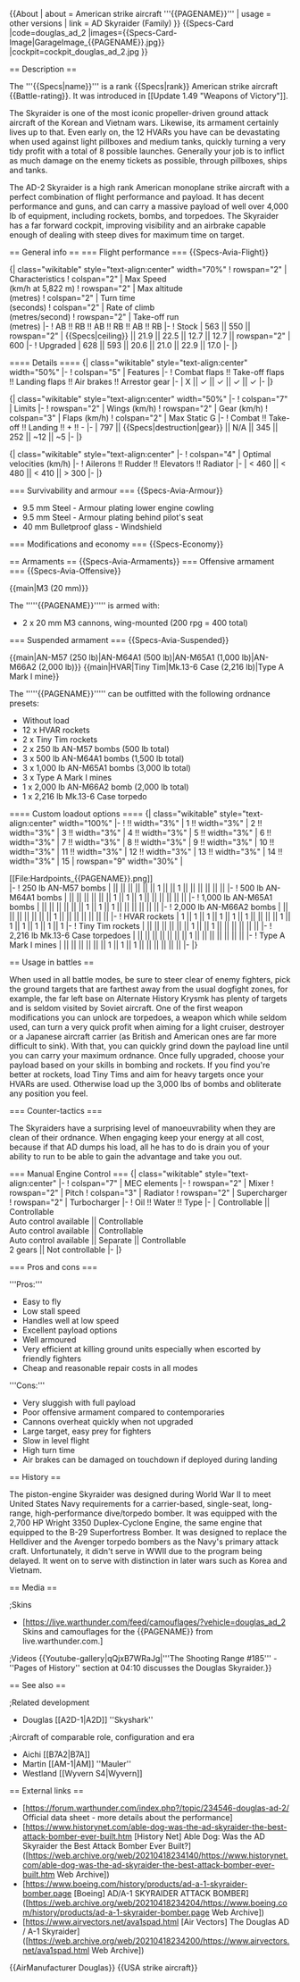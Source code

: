 {{About
| about = American strike aircraft '''{{PAGENAME}}'''
| usage = other versions
| link = AD Skyraider (Family)
}}
{{Specs-Card
|code=douglas_ad_2
|images={{Specs-Card-Image|GarageImage_{{PAGENAME}}.jpg}}
|cockpit=cockpit_douglas_ad_2.jpg
}}

== Description ==

<!-- ''In the description, the first part should be about the history of and the creation and combat usage of the aircraft, as well as its key features. In the second part, tell the reader about the aircraft in the game. Insert a screenshot of the vehicle, so that if the novice player does not remember the vehicle by name, he will immediately understand what kind of vehicle the article is talking about.'' -->

The '''{{Specs|name}}''' is a rank {{Specs|rank}} American strike aircraft {{Battle-rating}}. It was introduced in [[Update 1.49 "Weapons of Victory"]].

The Skyraider is one of the most iconic propeller-driven ground attack aircraft of the Korean and Vietnam wars. Likewise, its armament certainly lives up to that. Even early on, the 12 HVARs you have can be devastating when used against light pillboxes and medium tanks, quickly turning a very tidy profit with a total of 8 possible launches. Generally your job is to inflict as much damage on the enemy tickets as possible, through pillboxes, ships and tanks.

The AD-2 Skyraider is a high rank American monoplane strike aircraft with a perfect combination of flight performance and payload. It has decent performance and guns, and can carry a massive payload of well over 4,000 lb of equipment, including rockets, bombs, and torpedoes. The Skyraider has a far forward cockpit, improving visibility and an airbrake capable enough of dealing with steep dives for maximum time on target.

== General info ==
=== Flight performance ===
{{Specs-Avia-Flight}}

<!-- ''Describe how the aircraft behaves in the air. Speed, manoeuvrability, acceleration and allowable loads - these are the most important characteristics of the vehicle.'' -->

{| class="wikitable" style="text-align:center" width="70%"
! rowspan="2" | Characteristics
! colspan="2" | Max Speed<br>(km/h at 5,822 m)
! rowspan="2" | Max altitude<br>(metres)
! colspan="2" | Turn time<br>(seconds)
! colspan="2" | Rate of climb<br>(metres/second)
! rowspan="2" | Take-off run<br>(metres)
|-
! AB !! RB !! AB !! RB !! AB !! RB
|-
! Stock
| 563 || 550 || rowspan="2" | {{Specs|ceiling}} || 21.9 || 22.5 || 12.7 || 12.7 || rowspan="2" | 600
|-
! Upgraded
| 628 || 593 || 20.6 || 21.0 || 22.9 || 17.0
|-
|}

==== Details ====
{| class="wikitable" style="text-align:center" width="50%"
|-
! colspan="5" | Features
|-
! Combat flaps !! Take-off flaps !! Landing flaps !! Air brakes !! Arrestor gear
|-
| X || ✓ || ✓ || ✓ || ✓ <!-- ✓ -->
|-
|}

{| class="wikitable" style="text-align:center" width="50%"
|-
! colspan="7" | Limits
|-
! rowspan="2" | Wings (km/h)
! rowspan="2" | Gear (km/h)
! colspan="3" | Flaps (km/h)
! colspan="2" | Max Static G
|-
! Combat !! Take-off !! Landing !! + !! -
|-
| 797 <!-- {{Specs|destruction|body}} --> || {{Specs|destruction|gear}} || N/A || 345 || 252 || ~12 || ~5
|-
|}

{| class="wikitable" style="text-align:center"
|-
! colspan="4" | Optimal velocities (km/h)
|-
! Ailerons !! Rudder !! Elevators !! Radiator
|-
| < 460 || < 480 || < 410 || > 300
|-
|}

=== Survivability and armour ===
{{Specs-Avia-Armour}}

<!-- ''Examine the survivability of the aircraft. Note how vulnerable the structure is and how secure the pilot is, whether the fuel tanks are armoured, etc. Describe the armour, if there is any, and also mention the vulnerability of other critical aircraft systems.'' -->

- 9.5 mm Steel - Armour plating lower engine cowling
- 9.5 mm Steel - Armour plating behind pilot's seat
- 40 mm Bulletproof glass - Windshield

=== Modifications and economy ===
{{Specs-Economy}}

== Armaments ==
{{Specs-Avia-Armaments}}
=== Offensive armament ===
{{Specs-Avia-Offensive}}

<!-- ''Describe the offensive armament of the aircraft, if any. Describe how effective the cannons and machine guns are in a battle, and also what belts or drums are better to use. If there is no offensive weaponry, delete this subsection.'' -->

{{main|M3 (20 mm)}}

The '''''{{PAGENAME}}''''' is armed with:

- 2 x 20 mm M3 cannons, wing-mounted (200 rpg = 400 total)

=== Suspended armament ===
{{Specs-Avia-Suspended}}

<!-- ''Describe the aircraft's suspended armament: additional cannons under the wings, bombs, rockets and torpedoes. This section is especially important for bombers and attackers. If there is no suspended weaponry remove this subsection.'' -->

{{main|AN-M57 (250 lb)|AN-M64A1 (500 lb)|AN-M65A1 (1,000 lb)|AN-M66A2 (2,000 lb)}}
{{main|HVAR|Tiny Tim|Mk.13-6 Case (2,216 lb)|Type A Mark I mine}}

The '''''{{PAGENAME}}''''' can be outfitted with the following ordnance presets:

- Without load
- 12 x HVAR rockets
- 2 x Tiny Tim rockets
- 2 x 250 lb AN-M57 bombs (500 lb total)
- 3 x 500 lb AN-M64A1 bombs (1,500 lb total)
- 3 x 1,000 lb AN-M65A1 bombs (3,000 lb total)
- 3 x Type A Mark I mines
- 1 x 2,000 lb AN-M66A2 bomb (2,000 lb total)
- 1 x 2,216 lb Mk.13-6 Case torpedo

==== Custom loadout options ====
{| class="wikitable" style="text-align:center" width="100%"
|-
! !! width="3%" | 1 !! width="3%" | 2 !! width="3%" | 3 !! width="3%" | 4 !! width="3%" | 5 !! width="3%" | 6 !! width="3%" | 7 !! width="3%" | 8 !! width="3%" | 9 !! width="3%" | 10 !! width="3%" | 11 !! width="3%" | 12 !! width="3%" | 13 !! width="3%" | 14 !! width="3%" | 15
| rowspan="9" width="30%" | <div class="ttx-image">[[File:Hardpoints_{{PAGENAME}}.png]]</div>
|-
! 250 lb AN-M57 bombs
| || || || || || || 1 || || 1 || || || || || ||
|-
! 500 lb AN-M64A1 bombs
| || || || || || || 1 || 1 || 1 || || || || || ||
|-
! 1,000 lb AN-M65A1 bombs
| || || || || || || 1 || 1 || 1 || || || || || ||
|-
! 2,000 lb AN-M66A2 bombs
| || || || || || || || 1 || || || || || || ||
|-
! HVAR rockets
| 1 || 1 || 1 || 1 || 1 || 1 || || || || 1 || 1 || 1 || 1 || 1 || 1
|-
! Tiny Tim rockets
| || || || || || || 1 || || 1 || || || || || ||
|-
! 2,216 lb Mk.13-6 Case torpedoes
| || || || || || || || 1 || || || || || || ||
|-
! Type A Mark I mines
| || || || || || || 1 || 1 || 1 || || || || || ||
|-
|}

== Usage in battles ==

<!-- ''Describe the tactics of playing in the aircraft, the features of using aircraft in a team and advice on tactics. Refrain from creating a "guide" - do not impose a single point of view, but instead, give the reader food for thought. Examine the most dangerous enemies and give recommendations on fighting them. If necessary, note the specifics of the game in different modes (AB, RB, SB).'' -->

When used in all battle modes, be sure to steer clear of enemy fighters, pick the ground targets that are farthest away from the usual dogfight zones, for example, the far left base on Alternate History Krysmk has plenty of targets and is seldom visited by Soviet aircraft. One of the first weapon modifications you can unlock are torpedoes, a weapon which while seldom used, can turn a very quick profit when aiming for a light cruiser, destroyer or a Japanese aircraft carrier (as British and American ones are far more difficult to sink). With that, you can quickly grind down the payload line until you can carry your maximum ordnance. Once fully upgraded, choose your payload based on your skills in bombing and rockets. If you find you're better at rockets, load Tiny Tims and aim for heavy targets once your HVARs are used. Otherwise load up the 3,000 lbs of bombs and obliterate any position you feel.

=== Counter-tactics ===

<!--What to expect, if it would be in command of the enemy and how to counter it. (i.e. They will most likely BnZ, etc.)-->

The Skyraiders have a surprising level of manoeuvrability when they are clean of their ordnance. When engaging keep your energy at all cost, because if that AD dumps his load, all he has to do is drain you of your ability to run to be able to gain the advantage and take you out.

=== Manual Engine Control ===
{| class="wikitable" style="text-align:center"
|-
! colspan="7" | MEC elements
|-
! rowspan="2" | Mixer
! rowspan="2" | Pitch
! colspan="3" | Radiator
! rowspan="2" | Supercharger
! rowspan="2" | Turbocharger
|-
! Oil !! Water !! Type
|-
| Controllable || Controllable<br>Auto control available || Controllable<br>Auto control available || Controllable<br>Auto control available || Separate || Controllable<br>2 gears || Not controllable
|-
|}

=== Pros and cons ===

<!-- ''Summarise and briefly evaluate the vehicle in terms of its characteristics and combat effectiveness. Mark its pros and cons in the bulleted list. Try not to use more than 6 points for each of the characteristics. Avoid using categorical definitions such as "bad", "good" and the like - use substitutions with softer forms such as "inadequate" and "effective".'' -->

'''Pros:'''

- Easy to fly
- Low stall speed
- Handles well at low speed
- Excellent payload options
- Well armoured
- Very efficient at killing ground units especially when escorted by friendly fighters
- Cheap and reasonable repair costs in all modes

'''Cons:'''

- Very sluggish with full payload
- Poor offensive armament compared to contemporaries
- Cannons overheat quickly when not upgraded
- Large target, easy prey for fighters
- Slow in level flight
- High turn time
- Air brakes can be damaged on touchdown if deployed during landing

== History ==

<!-- ''Describe the history of the creation and combat usage of the aircraft in more detail than in the introduction. If the historical reference turns out to be too long, take it to a separate article, taking a link to the article about the vehicle and adding a block "/History" (example: <nowiki>https://wiki.warthunder.com/(Vehicle-name)/History</nowiki>) and add a link to it here using the <code>main</code> template. Be sure to reference text and sources by using <code><nowiki><ref></ref></nowiki></code>, as well as adding them at the end of the article with <code><nowiki><references /></nowiki></code>. This section may also include the vehicle's dev blog entry (if applicable) and the in-game encyclopedia description (under <code><nowiki>=== In-game description ===</nowiki></code>, also if applicable).'' -->

The piston-engine Skyraider was designed during World War II to meet United States Navy requirements for a carrier-based, single-seat, long-range, high-performance dive/torpedo bomber. It was equipped with the 2,700 HP Wright 3350 Duplex-Cyclone Engine, the same engine that equipped to the B-29 Superfortress Bomber. It was designed to replace the Helldiver and the Avenger torpedo bombers as the Navy's primary attack craft. Unfortunately, it didn't serve in WWII due to the program being delayed. It went on to serve with distinction in later wars such as Korea and Vietnam.

== Media ==

<!-- ''Excellent additions to the article would be video guides, screenshots from the game, and photos.'' -->

;Skins

- [https://live.warthunder.com/feed/camouflages/?vehicle=douglas_ad_2 Skins and camouflages for the {{PAGENAME}} from live.warthunder.com.]

;Videos
{{Youtube-gallery|qQjxB7WRaJg|'''The Shooting Range #185''' - ''Pages of History'' section at 04:10 discusses the Douglas Skyraider.}}

== See also ==

<!-- ''Links to the articles on the War Thunder Wiki that you think will be useful for the reader, for example:''
* ''reference to the series of the aircraft;''
* ''links to approximate analogues of other nations and research trees.'' -->

;Related development

- Douglas [[A2D-1|A2D]] ''Skyshark''

;Aircraft of comparable role, configuration and era

- Aichi [[B7A2|B7A]]
- Martin [[AM-1|AM]] ''Mauler''
- Westland [[Wyvern S4|Wyvern]]

== External links ==

<!-- ''Paste links to sources and external resources, such as:''
* ''topic on the official game forum;''
* ''other literature.'' -->

- [https://forum.warthunder.com/index.php?/topic/234546-douglas-ad-2/ Official data sheet - more details about the performance]
- [https://www.historynet.com/able-dog-was-the-ad-skyraider-the-best-attack-bomber-ever-built.htm [History Net<nowiki>]</nowiki> Able Dog: Was the AD Skyraider the Best Attack Bomber Ever Built?] ([https://web.archive.org/web/20210418234140/https://www.historynet.com/able-dog-was-the-ad-skyraider-the-best-attack-bomber-ever-built.htm Web Archive])
- [https://www.boeing.com/history/products/ad-a-1-skyraider-bomber.page [Boeing<nowiki>]</nowiki> AD/A-1 SKYRAIDER ATTACK BOMBER] ([https://web.archive.org/web/20210418234204/https://www.boeing.com/history/products/ad-a-1-skyraider-bomber.page Web Archive])
- [https://www.airvectors.net/ava1spad.html [Air Vectors<nowiki>]</nowiki> The Douglas AD / A-1 Skyraider] ([https://web.archive.org/web/20210418234200/https://www.airvectors.net/ava1spad.html Web Archive])

{{AirManufacturer Douglas}}
{{USA strike aircraft}}
